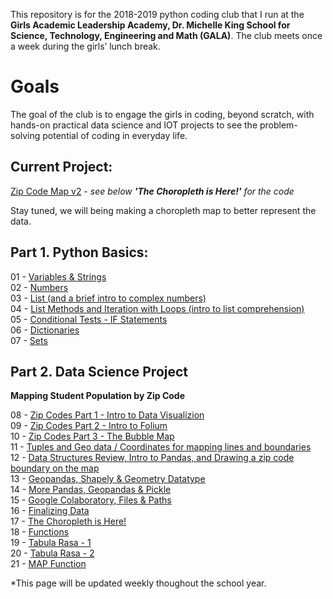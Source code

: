 
This repository is for the 2018-2019 python coding club that I run at the **Girls Academic Leadership Academy, Dr. Michelle King School for Science, Technology, Engineering and Math (GALA)**.  The club meets once a week during the girls’ lunch break. 


# Goals
The goal of the club is to engage the girls in coding, beyond scratch, with hands-on practical data science and IOT projects to see the problem-solving potential of coding in everyday life. 

## Current Project:
[Zip Code Map v2](html/gala_zip_map_v2.html) - *see below **'The Choropleth is Here!'** for the code*

Stay tuned, we will being making a choropleth map to better represent the data.

## Part 1. Python Basics:
01 - [Variables & Strings](html/GALA_Coding_Club_01.html)<br>
02 - [Numbers](html/GALA_Coding_Club_02.html)<br>
03 - [List (and a brief intro to complex numbers)](html/GALA_Coding_Club_03.html)<br>
04 - [List Methods and Iteration with Loops (intro to list comprehension)](html/GALA_Coding_Club_04.html)<br>
05 - [Conditional Tests - IF Statements](html/GALA_Coding_Club_05.html)<br>
06 - [Dictionaries](html/GALA_Coding_Club_06.html)<br>
07 - [Sets](html/GALA_Coding_Club_07.html)

## Part 2. Data Science Project
**Mapping Student Population by Zip Code**

08 - [Zip Codes Part 1 - Intro to Data Visualizion](html/GALA_Coding_Club_08.html)<br>
09 - [Zip Codes Part 2 - Intro to Folium](html/GALA_Coding_Club_09.html)<br>
10 - [Zip Codes Part 3 - The Bubble Map](html/GALA_Coding_Club_10.html)<br>
11 - [Tuples and Geo data / Coordinates for mapping lines and boundaries](html/GALA_Coding_Club_11.html)<br>
12 - [Data Structures Review, Intro to Pandas, and Drawing a zip code boundary on the map](html/GALA_Coding_Club_12.html)<br>
13 - [Geopandas, Shapely & Geometry Datatype](html/GALA_Coding_Club_13.html)<br>
14 - [More Pandas, Geopandas & Pickle](html/GALA_Coding_Club_14.html)<br>
15 - [Google Colaboratory, Files & Paths](html/GALA_Coding_Club_15.html)<br>
16 - [Finalizing Data](html/GALA_Coding_Club_16.html)<br>
17 - [The Choropleth is Here!](html/GALA_Coding_Club_17.html)<br>
18 - [Functions](html/GALA_Coding_Club_18.html)<br>
19 - [Tabula Rasa - 1](html/GALA_Coding_Club_19.html)<br>
20 - [Tabula Rasa - 2](html/GALA_Coding_Club_20.html)<br>
21 - [MAP Function](html/GALA_Coding_Club_21.html)<br>


*This page will be updated weekly thoughout the school year.
